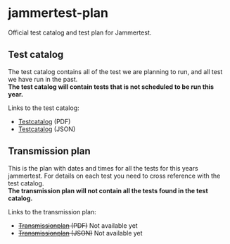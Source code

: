# jammertest-plan
Official test catalog and test plan for Jammertest.


## Test catalog
The test catalog contains all of the test we are planning to run, and all test we have run in the past.  
**The test catalog will contain tests that is not scheduled to be run this year.**

Links to the test catalog:
- [Testcatalog](Testcatalog.pdf) (PDF)
- [Testcatalog](testcatalog.json) (JSON) 

## Transmission plan
This is the plan with dates and times for all the tests for this years jammertest. For details on each test you need to cross reference with the test catalog.  
**The transmission plan will not contain all the tests found in the test catalog.**

Links to the transmission plan:
- ~~[Transmissionplan](Transmissionplan.pdf) (PDF)~~ Not available yet
- ~~[Transmissionplan](transmissionplan.json) (JSON)~~ Not available yet

